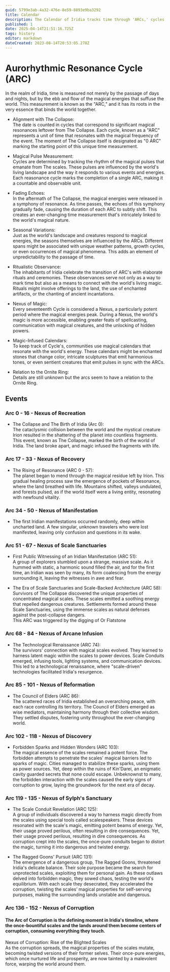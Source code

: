 ```yaml
---
guid: 5799e3ab-4a32-476e-8e59-8893e9ba3292
title: Calendar
description: The Calendar of Iridia tracks time through 'ARCs,' cycles resonating with magical energies leftover from a cataclysmic event called 'The Collapse,' and details a history marked by magical discovery, technological advancement, and a growing corruption of the world's magical scales.
published: 1
date: 2025-04-14T21:51:16.725Z
tags: history
editor: markdown
dateCreated: 2023-08-14T20:53:05.278Z
---
```


# Aurorhythmic Resonance Cycle (ARC)

In the realm of Iridia, time is measured not merely by the passage of days and nights, but by the ebb and flow of the magical energies that suffuse the world. This measurement is known as the "ARC," and it has its roots in the very essence that binds the world together.

- Alignment with The Collapse:  
The date is counted in cycles that correspond to significant magical resonances leftover from The Collapse. Each cycle, known as a "ARC" represents a unit of time that resonates with the magical frequency of the event. The moment of The Collapse itself is designated as "0 ARC" marking the starting point of this unique time measurement.

- Magical Pulse Measurement:  
Cycles are determined by tracking the rhythm of the magical pulses that emanate from The scales. These pulses are influenced by the world's living landscape and the way it responds to various events and energies. Each reasonance cycle marks the completion of a single ARC, making it a countable and observable unit.

- Fading Echoes:  
In the aftermath of The Collapse, the magical energies were released in a symphony of resonance. As time passes, the echoes of this symphony gradually fade, causing the duration of each ARC to subtly shift. This creates an ever-changing time measurement that's intricately linked to the world's magical nature.

- Seasonal Variations:  
Just as the world's landscape and creatures respond to magical energies, the seasons themselves are influenced by the ARCs. Different spans might be associated with unique weather patterns, growth cycles, or even occurrences of magical phenomena. This adds an element of unpredictability to the passage of time.

- Ritualistic Observance:  
The inhabitants of Iridia celebrate the transition of ARC's with elaborate rituals and ceremonies. These observances serve not only as a way to mark time but also as a means to connect with the world's living magic. Rituals might involve offerings to the land, the use of enchanted artifacts, or the chanting of ancient incantations.

- Nexus of Magic:  
Every seventeenth Cycle is considered a Nexus, a particularly potent period where the magical energies peak. During a Nexus, the world's magic is more accessible, enabling greater feats of spellcasting, communication with magical creatures, and the unlocking of hidden powers.

- Magic-Infused Calendars:  
To keep track of Cycle's, communities use magical calendars that resonate with the world's energy. These calendars might be enchanted stones that change color, intricate sculptures that emit harmonious tones, or even sentient creatures that emit pulses in sync with the ARCs.

- Relation to the Ornite Ring:  
Details are still unknown but the arcs seem to have a relation to the Ornite Ring.

## Events

### Arc 0 - 16 - Nexus of Recreation
- The Collapse and The Birth of Iridia (Arc 0):  
The cataclysmic collision between the world and the mystical creature Irion resulted in the shattering of the planet into countless fragments. This event, known as The Collapse, marked the birth of the world of Iridia. The land broke apart, and magic infused the fragments with life.

### Arc 17 - 33 - Nexus of Recovery
- The Rising of Resonance (ARC 0 - 57):  
The planet began to mend through the magical residue left by Irion. This gradual healing process saw the emergence of pockets of Resonance, where the land breathed with life. Mountains shifted, valleys undulated, and forests pulsed, as if the world itself were a living entity, resonating with newfound vitality.

### Arc 34 - 50 - Nexus of Manifestation
- The first Iridian manifestations occurred randomly, deep within uncharted land. A few singular, unknown travelers who were lost manifested, leaving only confusion and questions in its wake.

### Arc 51 - 67 - Nexus of Scale Sanctuaries
- First Public Witnessing of an Iridian Manifestation (ARC 51):  
A group of explorers stumbled upon a strange, massive scale. As it hummed with static, a harmonic sound filled the air, and for the first time, an Iridian was seen by many, its form coalescing from the energy surrounding it, leaving the witnesses in awe and fear.

- The Era of Scale Sanctuaries and Scale-Backed Architecture (ARC 58):  
Survivors of The Collapse discovered the unique properties of concentrated magical scales. These scales emitted a soothing energy that repelled dangerous creatures. Settlements formed around these Scale Sanctuaries, using the immense scales as natural defenses against the post-collapse dangers.  
This ARC was triggered by the digging of Or Flatstone

### Arc 68 - 84 - Nexus of Arcane Infusion
- The Technological Renaissance (ARC 74):  
The survivors' connection with magical scales evolved. They learned to harness latent magic within the scales to power devices. Scale Conduits emerged, infusing tools, lighting systems, and communication devices. This led to a technological renaissance, where "scale-driven" technologies facilitated Iridia's resurgence.

### Arc 85 - 101 - Nexus of Reformation
- The Council of Elders (ARC 86):  
The scattered races of Iridia established an overarching peace, with each race controlling its territory. The Council of Elders emerged as wise mediators, maintaining harmony through their collective wisdom. They settled disputes, fostering unity throughout the ever-changing world.

### Arc 102 - 118 - Nexus of Discovery
- Forbidden Sparks and Hidden Wonders (ARC 103):  
The magical essence of the scales remained a potent force. The forbidden attempts to penetrate the scales' magical barriers led to sparks of magic. Cities managed to stabilize these sparks, using them as power sources. Yet, deep within the ruins of Kin'Darei, an enigmatic cavity guarded secrets that none could escape. Unbeknownst to many, the forbidden interaction with the scales caused the early signs of corruption to grow, laying the groundwork for the next era of decay.

### Arc 119 - 135 - Nexus of Sylph's Sanctuary
- The Scale Conduit Revelation (ARC 125):  
A group of individuals discovered a way to harness magic directly from the scales using special tools called scalespeakers. These devices resonated with the scale's magic, emitting potent beams of energy. Yet, their usage proved perilous, often resulting in dire consequences. Yet, their usage proved perilous, resulting in dire consequences. As corruption crept into the scales, the once-pure conduits began to distort the magic, turning it into dangerous and twisted energy.

- The Ragged Goons' Pursuit (ARC 131):  
The emergence of a dangerous group, The Ragged Goons, threatened Iridia's delicate balance. Their sole purpose became the search for unprotected scales, exploiting them for personal gain. As these outlaws delved into forbidden magic, they sowed chaos, testing the world's equilibrium. With each scale they desecrated, they accelerated the corruption, twisting the scales’ magical properties for self-serving purposes, making the surrounding lands unstable and dangerous.

### Arc 136 - 152 - Nexus of Corruption
#### The Arc of Corruption is the defining moment in Iridia's timeline, where the once-bountiful scales and the lands around them become centers of corruption, consuming everything they touch.

Nexus of Corruption: Rise of the Blighted Scales  
As the corruption spreads, the magical properties of the scales mutate, becoming twisted versions of their former selves. Their once-pure energies, which once nurtured life and prosperity, are now tainted by a malevolent force, warping the world around them.
